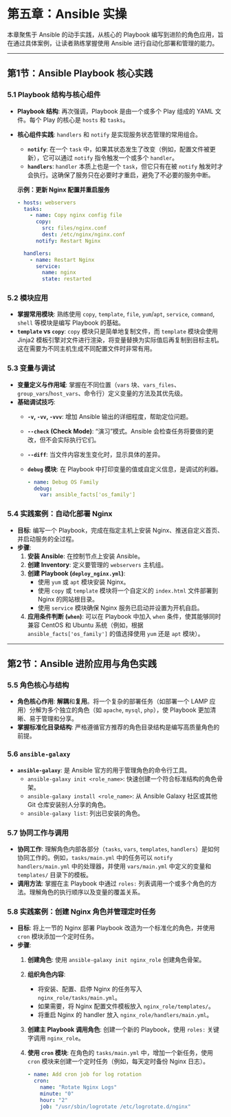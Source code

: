 # 第五章：Ansible 实操

本章聚焦于 Ansible 的动手实践，从核心的 Playbook 编写到进阶的角色应用，旨在通过具体案例，让读者熟练掌握使用 Ansible 进行自动化部署和管理的能力。

---

## 第1节：Ansible Playbook 核心实践

### 5.1 Playbook 结构与核心组件

-   **Playbook 结构**: 再次强调，Playbook 是由一个或多个 Play 组成的 YAML 文件。每个 Play 的核心是 `hosts` 和 `tasks`。
-   **核心组件实践**: `handlers` 和 `notify` 是实现服务状态管理的常用组合。
    -   **`notify`**: 在一个 `task` 中，如果其状态发生了改变（例如，配置文件被更新），它可以通过 `notify` 指令触发一个或多个 `handler`。
    -   **`handlers`**: `handler` 本质上也是一个 `task`，但它只有在被 `notify` 触发时才会执行。这确保了服务只在必要时才重启，避免了不必要的服务中断。

    **示例：更新 Nginx 配置并重启服务**
    ```yaml
    - hosts: webservers
      tasks:
        - name: Copy nginx config file
          copy:
            src: files/nginx.conf
            dest: /etc/nginx/nginx.conf
          notify: Restart Nginx

      handlers:
        - name: Restart Nginx
          service:
            name: nginx
            state: restarted
    ```

### 5.2 模块应用

-   **掌握常用模块**: 熟练使用 `copy`, `template`, `file`, `yum`/`apt`, `service`, `command`, `shell` 等模块是编写 Playbook 的基础。
-   **`template` vs `copy`**: `copy` 模块只是简单地复制文件，而 `template` 模块会使用 Jinja2 模板引擎对文件进行渲染，将变量替换为实际值后再复制到目标主机。这在需要为不同主机生成不同配置文件时非常有用。

### 5.3 变量与调试

-   **变量定义与作用域**: 掌握在不同位置（`vars` 块、`vars_files`、`group_vars`/`host_vars`、命令行）定义变量的方法及其优先级。
-   **基础调试技巧**:
    -   **`-v`, `-vv`, `-vvv`**: 增加 Ansible 输出的详细程度，帮助定位问题。
    -   **`--check` (Check Mode)**: “演习”模式。Ansible 会检查任务将要做的更改，但不会实际执行它们。
    -   **`--diff`**: 当文件内容发生变化时，显示具体的差异。
    -   **`debug` 模块**: 在 Playbook 中打印变量的值或自定义信息，是调试的利器。

        ```yaml
        - name: Debug OS Family
          debug:
            var: ansible_facts['os_family']
        ```

### 5.4 实践案例：自动化部署 Nginx

-   **目标**: 编写一个 Playbook，完成在指定主机上安装 Nginx、推送自定义首页、并启动服务的全过程。
-   **步骤**:
    1.  **安装 Ansible**: 在控制节点上安装 Ansible。
    2.  **创建 Inventory**: 定义要管理的 `webservers` 主机组。
    3.  **创建 Playbook (`deploy_nginx.yml`)**:
        -   使用 `yum` 或 `apt` 模块安装 Nginx。
        -   使用 `copy` 或 `template` 模块将一个自定义的 `index.html` 文件部署到 Nginx 的网站根目录。
        -   使用 `service` 模块确保 Nginx 服务已启动并设置为开机自启。
    4.  **应用条件判断 (`when`)**: 可以在 Playbook 中加入 `when` 条件，使其能够同时兼容 CentOS 和 Ubuntu 系统（例如，根据 `ansible_facts['os_family']` 的值选择使用 `yum` 还是 `apt` 模块）。

---

## 第2节：Ansible 进阶应用与角色实践

### 5.5 角色核心与结构

-   **角色核心作用**: **解耦**和**复用**。将一个复杂的部署任务（如部署一个 LAMP 应用）分解为多个独立的角色（如 `apache`, `mysql`, `php`），使 Playbook 更加清晰、易于管理和分享。
-   **掌握标准化目录结构**: 严格遵循官方推荐的角色目录结构是编写高质量角色的前提。

### 5.6 `ansible-galaxy`

-   **`ansible-galaxy`**: 是 Ansible 官方的用于管理角色的命令行工具。
    -   `ansible-galaxy init <role_name>`: 快速创建一个符合标准结构的角色骨架。
    -   `ansible-galaxy install <role_name>`: 从 Ansible Galaxy 社区或其他 Git 仓库安装别人分享的角色。
    -   `ansible-galaxy list`: 列出已安装的角色。

### 5.7 协同工作与调用

-   **协同工作**: 理解角色内部各部分（`tasks`, `vars`, `templates`, `handlers`）是如何协同工作的。例如，`tasks/main.yml` 中的任务可以 `notify` `handlers/main.yml` 中的处理器，并使用 `vars/main.yml` 中定义的变量和 `templates/` 目录下的模板。
-   **调用方法**: 掌握在主 Playbook 中通过 `roles:` 列表调用一个或多个角色的方法。理解角色的执行顺序以及变量的覆盖关系。

### 5.8 实践案例：创建 Nginx 角色并管理定时任务

-   **目标**: 将上一节的 Nginx 部署 Playbook 改造为一个标准化的角色，并使用 `cron` 模块添加一个定时任务。
-   **步骤**:
    1.  **创建角色**: 使用 `ansible-galaxy init nginx_role` 创建角色骨架。
    2.  **组织角色内容**: 
        -   将安装、配置、启停 Nginx 的任务写入 `nginx_role/tasks/main.yml`。
        -   如果需要，将 Nginx 配置文件模板放入 `nginx_role/templates/`。
        -   将重启 Nginx 的 handler 放入 `nginx_role/handlers/main.yml`。
    3.  **创建主 Playbook 调用角色**: 创建一个新的 Playbook，使用 `roles:` 关键字调用 `nginx_role`。
    4.  **使用 `cron` 模块**: 在角色的 `tasks/main.yml` 中，增加一个新任务，使用 `cron` 模块来创建一个定时任务（例如，每天定时备份 Nginx 日志）。

        ```yaml
        - name: Add cron job for log rotation
          cron:
            name: "Rotate Nginx Logs"
            minute: "0"
            hour: "2"
            job: "/usr/sbin/logrotate /etc/logrotate.d/nginx"
        ```